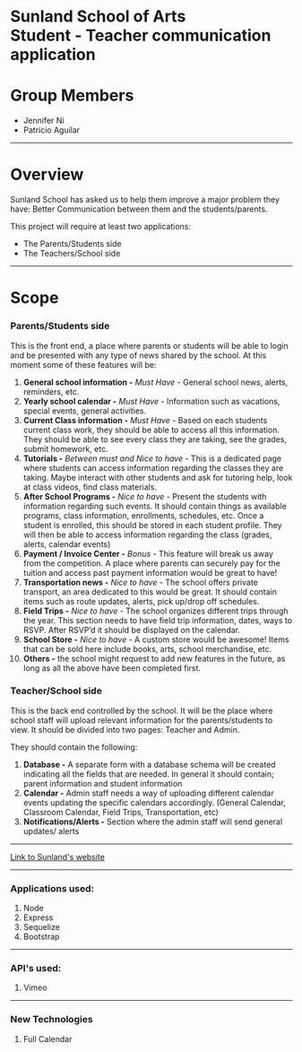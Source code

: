 # Sunland School of Arts <br> Student - Teacher communication application

# Group Members
- Jennifer Ni 
- Patricio Aguilar

---

# Overview
Sunland School has asked us to help them improve a major problem they have: Better Communication between them and the students/parents.

 This project will require at least two applications:
* The Parents/Students side
* The Teachers/School side

---

# Scope
### Parents/Students side

This is the front end, a place where parents or students will be able to login and be presented with any type of news shared by the school. At this moment some of these features will be:

1. **General school information -** _Must Have -_ General school news, alerts, reminders, etc.
2. **Yearly school calendar -** _Must Have -_ Information such as vacations, special events, general activities.
3. **Current Class information -**  _Must Have -_ Based on each students current class work, they should be able to access all this information. They should be able to see every class they are taking, see the grades, submit homework, etc.
4. **Tutorials -** _Between must and Nice to have -_ This is a dedicated page where students can access information regarding the classes they are taking. Maybe interact with other students and ask for tutoring help, look at class videos, find class materials. 
5. **After School Programs -** _Nice to have -_ Present the students with information regarding such events. It should contain things as available programs,  class information, enrollments, schedules, etc. Once a student is enrolled, this should be stored in each student profile. They will then be able to access information regarding the class (grades, alerts, calendar events)
6. **Payment / Invoice Center -** _Bonus -_  This feature will break us away from the competition. A place where parents can securely pay for the tuition and access past payment information would be great to have! 
7. **Transportation news -** _Nice to have -_  The school offers private transport, an area dedicated to this would be great. It should contain items such as route updates, alerts, pick up/drop off schedules.
8. **Field Trips -** _Nice to have -_  The school organizes different trips through the year. This section needs to have field trip information, dates, ways to RSVP. After RSVP’d it should be displayed on the calendar. 
9. **School Store -** _Nice to have -_ A custom store would be awesome! Items that can be sold here include books, arts, school merchandise, etc. 
10. **Others -** the school might request to add new features in the future, as long as all the above have been completed first.  


### Teacher/School side

This is the back end controlled by the school. It will be the place where school staff will upload relevant information for the parents/students to view. It should be divided into two pages: Teacher and Admin.

They should contain the following:

1. **Database -** A separate form with a database schema will be created indicating all the fields that are needed. In general it should contain; parent information and  student information
2. **Calendar -** Admin staff needs a way of uploading different calendar events updating the specific calendars accordingly. (General Calendar, Classroom Calendar, Field Trips, Transportation, etc)
3. **Notifications/Alerts -** Section where the admin staff will send general updates/ alerts

---

[Link to Sunland's website](https://www.sunland.mx/) 

---
### Applications used: 
1. Node
2. Express
3. Sequelize
4. Bootstrap

---
### API's used:
1. Vimeo

---
### New Technologies
1. Full Calendar



